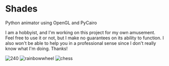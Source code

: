 # Shades
Python animator using OpenGL and PyCairo

I am a hobbyist, and I'm working on this project for my own amusement. 
Feel free to use it or not, but I make no guarantees on its ability to function.
I also won't be able to help you in a professional sense since I don't really know what I'm doing.
Thanks!

![240](https://user-images.githubusercontent.com/88802703/191419848-8b0e4512-2f49-4b96-a7c5-dab22088a0cf.gif)
![rainbowwheel](https://user-images.githubusercontent.com/88802703/191419859-fc4c94c6-5f43-49f0-9bed-8b02c3289d57.gif)
![chess](https://user-images.githubusercontent.com/88802703/191419928-84359089-eba1-49e2-afac-f07a410735a3.gif)
